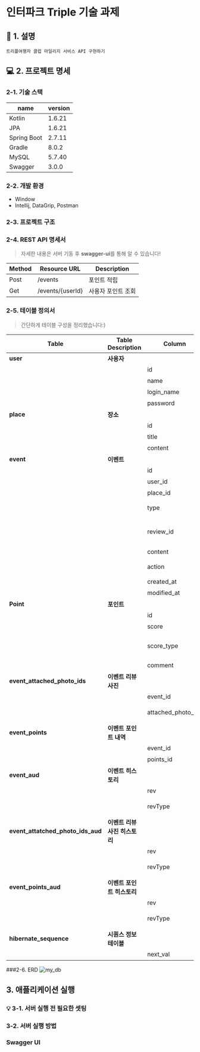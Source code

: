 # 인터파크 Triple 기술 과제  


## 📃 1. 설명
```
트리플여행자 클럽 마일리지 서비스 API 구현하기
```
  
## 💻 2. 프로젝트 명세
  
### 2-1. 기술 스택
name | version
-----|---------
Kotlin | 1.6.21
JPA | 1.6.21
Spring Boot | 2.7.11
Gradle | 8.0.2
MySQL | 5.7.40
Swagger | 3.0.0
  

### 2-2. 개발 환경
- Window
- Intellij, DataGrip, Postman  

### 2-3. 프로젝트 구조

### 2-4. REST API 명세서
> 자세한 내용은 서버 기동 후 **swagger-ui**를 통해 알 수 있습니다!  
  
Method | Resource URL | Description
-------|--------------|------------
Post | /events | 포인트 적립
Get | /events/{userId} | 사용자 포인트 조회

### 2-5. 테이블 정의서
> 간단하게 테이블 구성을 정리했습니다:)  

Table | Table Description | Column | Column Description
------|-------------------|--------|--------------------
**user** | **사용자**
||| id | 식별 아이디
||| name | 이름
||| login_name | 로그인명
||| password | 패스워드
**place** | **장소**
||| id | 식별 아이디
||| title | 제목
||| content | 내용
**event** | **이벤트** 
||| id | 식별 아이디
||| user_id | 사용자 아이디
||| place_id | 장소 아이디
||| type | 이벤트 타입 (리뷰 - REVIEW)
||| review_id | 리뷰 아이디 (현재 따로 테이블(혹은 모델 객체)는 없는 임의 값)
||| content | 리뷰 내용
||| action | 리뷰 등록/수정/삭제 (ADD/MOD/DELETE)
||| created_at | 이벤트 생성 날짜시간
||| modified_at | 이벤트 수정 날짜시간
**Point** | **포인트**
||| id | 식별 아이디
||| score | 포인트 점수
||| score_type | 포인트 타입 (추가 - ADD, 회수 - DELETE)
||| comment | 포인트 적립 내용
**event_attached_photo_ids** | **이벤트 리뷰 사진**
|||  event_id | 이벤트 아이디
||| attached_photo_ids | 해당 이벤트의 리뷰 사진 아이디
**event_points** | **이벤트 포인트 내역**
||| event_id | 이벤트 아이디
||| points_id | 포인트 아이디
**event_aud** | **이벤트 히스토리**
||| rev | 발생 순서
||| revType | 발생 타입 (0 - 생성, 1 - 수정, 2 - 삭제)
**event_attatched_photo_ids_aud** | **이벤트 리뷰 사진 히스토리**
||| rev | 발생 순서
||| revType | 발생 타입 (0 - 생성, 1 - 수정, 2 - 삭제)
**event_points_aud** | **이벤트 포인트 히스토리**
||| rev | 발생 순서
||| revType | 발생 타입 (0 - 생성, 1 - 수정, 2 - 삭제
**hibernate_sequence** | **시퀀스 정보 테이블**
||| next_val | 다음 시퀀스 값 정보

###2-6. ERD 
![my_db](https://user-images.githubusercontent.com/68311262/230333947-0daa7c94-79ff-469e-abea-dbb25c0943e3.png)

  
## 3. 애플리케이션 실행

### 💡 3-1. 서버 실행 전 필요한 셋팅

### 3-2. 서버 실행 방법

### Swagger UI
